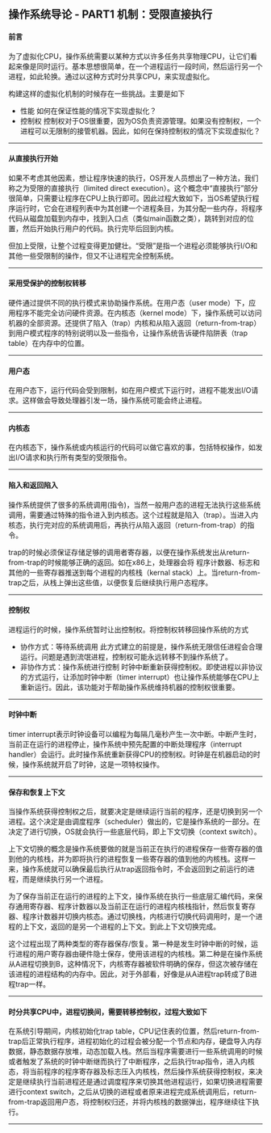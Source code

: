 ## 操作系统导论 - PART1 机制：受限直接执行

#### 前言

为了虚拟化CPU，操作系统需要以某种方式以许多任务共享物理CPU，让它们看起来像是同时运行。基本思想很简单，在一个进程运行一段时间，然后运行另一个进程，如此轮换。通过以这种方式时分共享CPU，来实现虚拟化。

构建这样的虚拟化机制的时候存在一些挑战。主要是如下
+   性能
    如何在保证性能的情况下实现虚拟化？
+   控制权
    控制权对于OS很重要，因为OS负责资源管理。如果没有控制权，一个进程可以无限制的接管机器。因此，如何在保持控制权的情况下实现虚拟化？
    
---
 
#### 从直接执行开始

如果不考虑其他因素，想让程序快速的执行，OS开发人员想出了一种方法，我们称之为受限的直接执行（limited direct execution）。这个概念中“直接执行”部分很简单，只需要让程序在CPU上执行即可。因此过程大致如下，当OS希望执行程序运行时，它会在进程列表中为其创建一个进程条目，为其分配一些内存，将程序代码从磁盘加载到内存中，找到入口点（类似main函数之类），跳转到对应的位置，然后开始执行用户的代码。执行完毕后回到内核。

但加上受限，让整个过程变得更加健壮。“受限”是指一个进程必须能够执行I/O和其他一些受限制的操作，但又不让进程完全控制系统。

---

#### 采用受保护的控制权转移

硬件通过提供不同的执行模式来协助操作系统。在用户态（user mode）下，应用程序不能完全访问硬件资源。在内核态（kernel mode）下，操作系统可以访问机器的全部资源。还提供了陷入（trap）内核和从陷入返回（return-from-trap）到用户模式程序的特别说明以及一些指令，让操作系统告诉硬件陷阱表（trap table）在内存中的位置。

---

#### 用户态

在用户态下，运行代码会受到限制，如在用户模式下运行时，进程不能发出I/O请求。这样做会导致处理器引发一场，操作系统可能会终止进程。

---

#### 内核态

在内核态下，操作系统或内核运行的代码可以做它喜欢的事，包括特权操作，如发出I/O请求和执行所有类型的受限指令。

---

#### 陷入和返回陷入

操作系统提供了很多的系统调用(指令)，当然一般用户态的进程无法执行这些系统调用，需要通过特殊的指令进入到内核态。这个过程就是陷入（trap）。当进入内核态，执行完对应的系统调用后，再执行从陷入返回（return-from-trap）的指令。

trap的时候必须保证存储足够的调用者寄存器，以便在操作系统发出从return-from-trap的时候能够正确的返回。如在x86上，处理器会将 程序计数器、标志和其他的一些寄存器推送到每个进程的内核栈（kernal stack）上。当return-from-trap之后，从栈上弹出这些值，以便恢复后继续执行用户态程序。

---

#### 控制权

进程运行的时候，操作系统暂时让出控制权。将控制权转移回操作系统的方式
+   协作方式：等待系统调用
    此方式建立的前提是，操作系统无限信任进程会合理运行。问题是遇到流氓进程，控制权可能永远转移不到操作系统了。
+   非协作方式：操作系统进行控制
    时钟中断重新获得控制权。即使进程以非协议的方式运行，让添加时钟中断（timer interrupt）也让操作系统能够在CPU上重新运行。因此，该功能对于帮助操作系统维持机器的控制权很重要。

---

#### 时钟中断

timer interrupt表示时钟设备可以编程为每隔几毫秒产生一次中断。中断产生时，当前正在运行的进程停止，操作系统中预先配置的中断处理程序（interrupt handler）会运行。此时操作系统重新获得CPU的控制权。时钟是在机器启动的时候，操作系统就开启了时钟，这是一项特权操作。

---

#### 保存和恢复上下文

当操作系统获得控制权之后，就要决定是继续运行当前的程序，还是切换到另一个进程。这个决定是由调度程序（scheduler）做出的，它是操作系统的一部分。在决定了进行切换，OS就会执行一些底层代码，即上下文切换（context switch）。

上下文切换的概念是操作系统要做的就是当前正在执行的进程保存一些寄存器的值到他的内核栈，并为即将执行的进程恢复一些寄存器的值到他的内核栈。这样一来，操作系统就可以确保最后执行从trap返回指令时，不会返回到之前运行的进程，而是继续执行另一个进程。

为了保存当前正在运行的进程的上下文，操作系统在执行一些底层汇编代码，来保存通用寄存器、程序计数器以及当前正在运行的进程内核栈指针，然后恢复寄存器、程序计数器并切换内核态。通过切换栈，内核进行切换代码调用时，是一个进程的上下文，返回的是另一个进程的上下文。到此上下文切换完成。

这个过程出现了两种类型的寄存器保存/恢复。第一种是发生时钟中断的时候，运行进程的用户寄存器由硬件隐士保存，使用该进程的内核栈。第二种是在操作系统从A进程切换到B，这种情况下，内核寄存器被软件明确的保存，但这次被存储在该进程的进程结构的内存中。因此，对于外部看，好像是从A进程trap转成了B进程trap一样。

---
#### 时分共享CPU中，进程切换间，需要转移控制权，过程大致如下

在系统引导期间，内核初始化trap table，CPU记住表的位置，然后return-from-trap后正常执行程序，进程初始化的过程会被分配一个节点和内存，硬盘导入内存数据，静态数据存放堆，动态加载入栈。然后当程序需要进行一些系统调用的时候或者触发了系统的时钟中断继而执行了中断程序，之后执行trap指令，进入内核态，将当前程序的程序寄存器及标志压入内核栈，然后操作系统获得控制权，来决定是继续执行当前进程还是通过调度程序来切换其他进程运行，如果切换进程需要进行context switch，之后从切换的进程或者原来进程完成系统调用后，return-from-trap返回用户态，将控制权归还，并将内核栈的数据弹出，程序继续往下执行。

---
